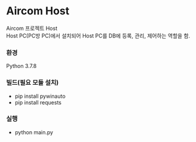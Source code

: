 # Aircom Host
Aircom 프로젝트 Host  
Host PC(PC방 PC)에서 설치되어 Host PC를 DB에 등록, 관리, 제어하는 역할을 함.  

### 환경
Python 3.7.8

### 빌드(필요 모듈 설치)
- pip install pywinauto
- pip install requests

### 실행
- python main.py